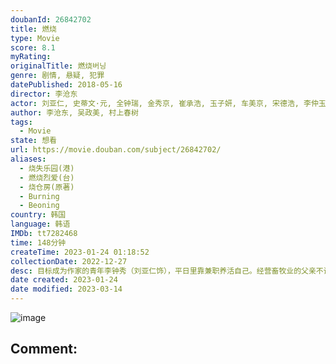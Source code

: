 ```yaml
---
doubanId: 26842702
title: 燃烧
type: Movie
score: 8.1
myRating: 
originalTitle: 燃烧버닝
genre: 剧情, 悬疑, 犯罪
datePublished: 2018-05-16
director: 李沧东
actor: 刘亚仁, 史蒂文·元, 全钟瑞, 金秀京, 崔承浩, 玉子妍, 车美京, 宋德浩, 李仲玉, 尹大烈, 全贤秀, 李艺嫔, 文成根, 张元亨, 朴胜泰, 李凤莲, 裴珉廷, 全锡灿, 柳正浩, 闵福基, 李秀祯, 潘慧罗, 赵英俊, 李英锡, 朴孝根, 裴健植, 赵勇俊
author: 李沧东, 吴政美, 村上春树
tags:
  - Movie
state: 想看
url: https://movie.douban.com/subject/26842702/
aliases:
  - 烧失乐园(港)
  - 燃烧烈爱(台)
  - 烧仓房(原著)
  - Burning
  - Beoning
country: 韩国
language: 韩语
IMDb: tt7282468
time: 148分钟
createTime: 2023-01-24 01:18:52
collectionDate: 2022-12-27
desc: 目标成为作家的青年李钟秀（刘亚仁饰），平日里靠兼职养活自己。经营畜牧业的父亲不谙人情，官司缠身，迫使钟秀又要为了搭救父亲而四处奔走。这一日，钟秀在某大型卖场重逢了当年的同学申惠美（全钟淑饰）。惠美...
date created: 2023-01-24
date modified: 2023-03-14
---
```


![image](p2520095279.jpg)

Comment:
---
